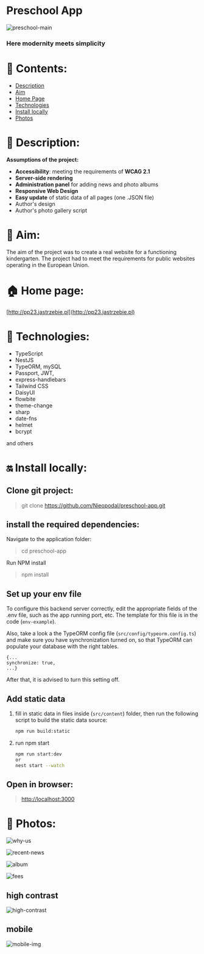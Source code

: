 # Preschool App

![preschool-main](https://github.com/Nieopodal/preschool-app/assets/123494717/6d6d3910-c07c-453e-9f6e-5aa098376546)

### Here modernity meets simplicity ###

# 📖 Contents:

* [Description](#-description)
* [Aim](#-aim)
* [Home Page](#-home-page)
* [Technologies](#-technologies)
* [Install locally](#-install-locally)
* [Photos](#-photos)
  
# 🛫 Description:

**Assumptions of the project:**

+ **Accessibility**: meeting the requirements of **WCAG 2.1**
+ **Server-side rendering**
+ **Administration panel** for adding news and photo albums
+ **Responsive Web Design**
+ **Easy update** of static data of all pages (one .JSON file)
+ Author's design
+ Author's photo gallery script

# 🧿 Aim:

The aim of the project was to create a real website for a functioning kindergarten. The project had to meet the requirements for public websites operating in the European Union.

# 🏠 Home page:

[http://pp23.jastrzebie.pl](http://pp23.jastrzebie.pl)

# 🔧 Technologies:

+ TypeScript
+ NestJS
+ TypeORM, mySQL
+ Passport, JWT,
+ express-handlebars
+ Tailwind CSS
+ DaisyUI
+ flowbite
+ theme-change
+ sharp
+ date-fns
+ helmet
+ bcrypt

and others

# ‍🔛 Install locally:

## Clone git project:

> git clone https://github.com/Nieopodal/preschool-app.git

## install the required dependencies:

Navigate to the application folder:

> cd preschool-app

Run NPM install

> npm install

## Set up your env file

To configure this backend server correctly, edit the appropriate fields of the .env file, such as the app running port, etc. The template for this file is in the code (`env-example`).

Also, take a look a the TypeORM config file
(`src/config/typeorm.config.ts`) and make sure you have synchronization turned on, so that TypeORM can populate your database with the right tables.

```
{...
synchronize: true,
...}
```

After that, it is advised to turn this setting off.

## Add static data

1. fill in static data in files inside (`src/content`) folder, then run the following script to build the static data source:
    ```sh
    npm run build:static
    ```

2. run npm start
   ```sh
   npm run start:dev
   or
   nest start --watch
   ```

## Open in browser:

   > [http://localhost:3000](http://localhost:3000)

# 📸 Photos:

![why-us](https://github.com/Nieopodal/preschool-app/assets/123494717/4cc1708a-79f7-411a-8c78-9ce1fa066bba)

![recent-news](https://github.com/Nieopodal/preschool-app/assets/123494717/0aea26c6-e0fb-4645-a3a5-88923bc065f7)

![album](https://github.com/Nieopodal/preschool-app/assets/123494717/4f25b451-5571-4eff-8d74-6bbb45d8d566)

![fees](https://github.com/Nieopodal/preschool-app/assets/123494717/2b1b6450-5ff0-49cb-b8da-986eb355d6f8)

## high contrast

![high-contrast](https://github.com/Nieopodal/preschool-app/assets/123494717/bd3bd97f-7fbe-4640-ad19-545df7e84927)

## mobile

![mobile-img](https://github.com/Nieopodal/preschool-app/assets/123494717/686e3617-5e15-4ee4-b70b-873f2510b373)

